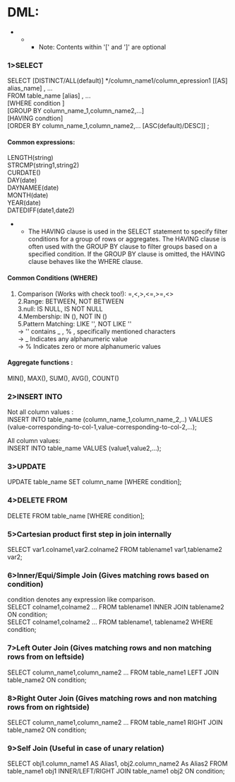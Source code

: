 # DML:  
* * * Note: Contents within '[' and ']' are optional  
  
### 1>SELECT  
SELECT [DISTINCT/ALL(default)] */column_name1/column_epression1 [[AS] alias_name] , ...  
FROM table_name [alias] , ...  
[WHERE condition ]  
[GROUP BY column_name_1,column_name2,...]  
[HAVING condtion]  
[ORDER BY column_name_1,column_name2,... [ASC(default)/DESC]] ;  

  
#### Common expressions:  
LENGTH(string)  
STRCMP(string1,string2)  
CURDATE()  
DAY(date)  
DAYNAMEE(date)  
MONTH(date)  
YEAR(date)  
DATEDIFF(date1,date2)  
* * The HAVING clause is used in the SELECT statement to specify filter conditions for a group of rows or aggregates. The HAVING clause is often used with the GROUP BY clause to filter groups based on a specified condition. If the GROUP BY clause is omitted, the HAVING clause behaves like the WHERE clause.  
#### Common Conditions (WHERE)
1. Comparison (Works with check too!): =,<,>,<=,>=,<>  
2.Range: BETWEEN, NOT BETWEEN  
3.null: IS NULL, IS NOT NULL  
4.Membership: IN (), NOT IN ()  
5.Pattern Matching: LIKE '', NOT LIKE ''  
        -> '' contains _ , % , specifically mentioned characters  
        -> _ Indicates any alphanumeric value  
        -> % Indicates zero or more alphanumeric values  
  
#### Aggregate functions :  
MIN(), MAX(), SUM(), AVG(), COUNT()  

### 2>INSERT INTO  
Not all column values :  
INSERT INTO table_name (column_name_1,column_name_2,..)
VALUES (value-corresponding-to-col-1,value-corresponding-to-col-2,...);
  
All column values:  
INSERT INTO table_name VALUES (value1,value2,...);

### 3>UPDATE  
UPDATE table_name SET column_name [WHERE condition];  

### 4>DELETE FROM  
DELETE FROM table_name [WHERE condition];
  
### 5>Cartesian product first step in join internally  
SELECT var1.colname1,var2.colname2 FROM tablename1 var1,tablename2 var2;  

### 6>Inner/Equi/Simple Join (Gives matching rows based on condition)  
condition denotes any expression like comparison.  
SELECT colname1,colname2 ... FROM tablename1 INNER JOIN tablename2 ON condition;  
SELECT colname1,colname2 ... FROM tablename1, tablename2 WHERE condition;  

### 7>Left Outer Join (Gives matching rows and non matching rows from on leftside) 
SELECT column_name1,column_name2 ... FROM table_name1 LEFT JOIN table_name2 ON condition;  

### 8>Right Outer Join (Gives matching rows and non matching rows from on rightside)  
SELECT column_name1,column_name2 ... FROM table_name1 RIGHT JOIN table_name2 ON condition;  

### 9>Self Join (Useful in case of unary relation)
SELECT obj1.column_name1 AS Alias1,
       obj2.column_name2 As Alias2
FROM table_name1 obj1 INNER/LEFT/RIGHT JOIN table_name1 obj2 ON condition;  
